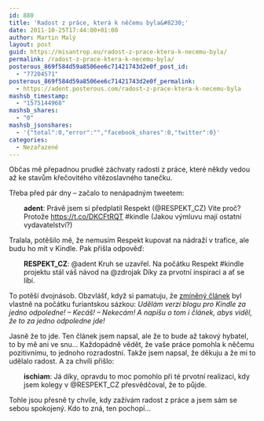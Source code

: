 ```yaml
---
id: 880
title: 'Radost z práce, která k něčemu byla&#8230;'
date: 2011-10-25T17:44:00+01:00
author: Martin Malý
layout: post
guid: https://misantrop.eu/radost-z-prace-ktera-k-necemu-byla/
permalink: /radost-z-prace-ktera-k-necemu-byla/
posterous_869f584d59a8506ee6c71421743d2e0f_post_id:
  - "77204571"
posterous_869f584d59a8506ee6c71421743d2e0f_permalink:
  - https://adent.posterous.com/radost-z-prace-ktera-k-necemu-byla
mashsb_timestamp:
  - "1575144968"
mashsb_shares:
  - "0"
mashsb_jsonshares:
  - '{"total":0,"error":"","facebook_shares":0,"twitter":0}'
categories:
  - Nezařazené
---
```

Občas mě přepadnou prudk&eacute; z&aacute;chvaty radosti z pr&aacute;ce, kter&eacute; někdy vedou až ke stavům křečovit&eacute;ho v&iacute;tězoslavn&eacute;ho tanečku.

Třeba před p&aacute;r dny &#8211; začalo to nen&aacute;padn&yacute;m tweetem:

<p style="padding-left: 30px;">
  <strong>adent</strong>: Pr&aacute;vě jsem si předplatil Respekt (@RESPEKT_CZ) V&iacute;te proč? Protože <a href="https://t.co/DKCFtRQT">https://t.co/DKCFtRQT</a> #kindle (Jakou v&yacute;mluvu maj&iacute; ostatn&iacute; vydavatelstv&iacute;?)
</p>

Tralala, potě&scaron;ilo mě, že nemus&iacute;m Respekt kupovat na n&aacute;draž&iacute; v trafice, ale budu ho m&iacute;t v Kindle. Pak při&scaron;la odpověď:

<p style="padding-left: 30px;">
  <strong>RESPEKT_CZ</strong>: @adent Kruh se uzavřel. Na poč&aacute;tku Respekt #kindle projektu st&aacute;l v&aacute;&scaron; n&aacute;vod na @zdrojak D&iacute;ky za prvotn&iacute; inspiraci a ať se l&iacute;b&iacute;.
</p>

To potě&scaron;&iacute; dvojn&aacute;sob. Obzvl&aacute;&scaron;ť, když si pamatuju, že [zm&iacute;něn&yacute; čl&aacute;nek](https://zdrojak.root.cz/clanky/zmente-sve-stranky-na-elektronickou-knihu/) byl vlastně na poč&aacute;tku furiantskou s&aacute;zkou: _Uděl&aacute;m verzi blogu pro Kindle za jedno odpoledne! &#8211; Kec&aacute;&scaron;! &#8211; Nekec&aacute;m! A nap&iacute;&scaron;u o tom i čl&aacute;nek, abys viděl, že to za jedno odpoledne jde!_

Jasně že to jde. Ten čl&aacute;nek jsem napsal, ale že to bude až takov&yacute; hybatel, to by mě ani ve snu&#8230; Každop&aacute;dně vědět, že va&scaron;e pr&aacute;ce pomohla k něčemu pozitivn&iacute;mu, to jednoho rozradostn&iacute;. Takže jsem napsal, že děkuju a že mi to udělalo radost. A za chv&iacute;li při&scaron;lo:

<p style="padding-left: 30px;">
  <strong>ischiam</strong>: J&aacute; d&iacute;ky, opravdu to moc pomohlo při t&eacute; prvotn&iacute; realizaci, kdy jsem kolegy v @RESPEKT_CZ přesvědčoval, že to půjde.
</p>

Tohle jsou přesně ty chv&iacute;le, kdy zaž&iacute;v&aacute;m radost z pr&aacute;ce a jsem s&aacute;m se sebou spokojen&yacute;. Kdo to zn&aacute;, ten pochop&iacute;&#8230;
